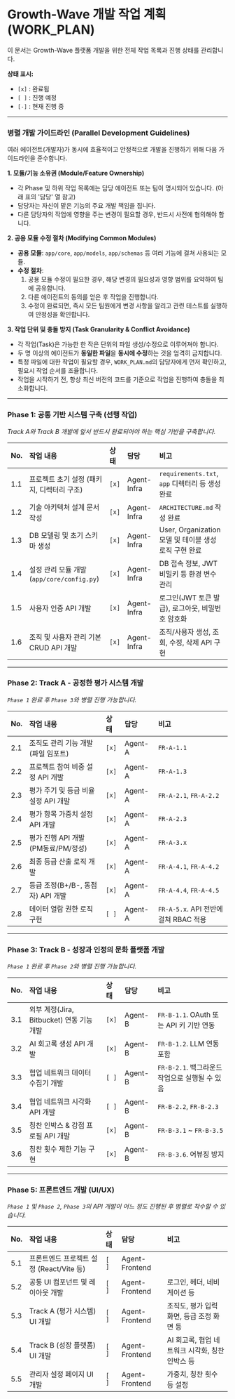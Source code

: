 # Growth-Wave 개발 작업 계획 (WORK_PLAN)

이 문서는 Growth-Wave 플랫폼 개발을 위한 전체 작업 목록과 진행 상태를 관리합니다.

**상태 표시:**
- `[x]` : 완료됨
- `[ ]` : 진행 예정
- `[-]` : 현재 진행 중

---

### **병렬 개발 가이드라인 (Parallel Development Guidelines)**

여러 에이전트(개발자)가 동시에 효율적이고 안정적으로 개발을 진행하기 위해 다음 가이드라인을 준수합니다.

**1. 모듈/기능 소유권 (Module/Feature Ownership)**

- 각 Phase 및 하위 작업 목록에는 담당 에이전트 또는 팀이 명시되어 있습니다. (아래 표의 '담당' 열 참고)
- 담당자는 자신이 맡은 기능의 주요 개발 책임을 집니다.
- 다른 담당자의 작업에 영향을 주는 변경이 필요할 경우, 반드시 사전에 협의해야 합니다.

**2. 공용 모듈 수정 절차 (Modifying Common Modules)**

- **공용 모듈**: `app/core`, `app/models`, `app/schemas` 등 여러 기능에 걸쳐 사용되는 모듈.
- **수정 절차**:
    1.  공용 모듈 수정이 필요한 경우, 해당 변경의 필요성과 영향 범위를 요약하여 팀에 공유합니다.
    2.  다른 에이전트의 동의를 얻은 후 작업을 진행합니다.
    3.  수정이 완료되면, 즉시 모든 팀원에게 변경 사항을 알리고 관련 테스트를 실행하여 안정성을 확인합니다.

**3. 작업 단위 및 충돌 방지 (Task Granularity & Conflict Avoidance)**

- 각 작업(Task)은 가능한 한 작은 단위의 파일 생성/수정으로 이루어져야 합니다.
- 두 명 이상의 에이전트가 **동일한 파일**을 **동시에 수정**하는 것을 엄격히 금지합니다.
- 특정 파일에 대한 작업이 필요할 경우, `WORK_PLAN.md`의 담당자에게 먼저 확인하고, 필요시 작업 순서를 조율합니다.
- 작업을 시작하기 전, 항상 최신 버전의 코드를 기준으로 작업을 진행하여 충돌을 최소화합니다.

---

### **Phase 1: 공통 기반 시스템 구축 (선행 작업)**
*Track A와 Track B 개발에 앞서 반드시 완료되어야 하는 핵심 기반을 구축합니다.*

| No. | 작업 내용 | 상태 | 담당 | 비고 |
| :--- | :--- | :--- | :--- | :--- |
| 1.1 | 프로젝트 초기 설정 (패키지, 디렉터리 구조) | `[x]` | Agent-Infra | `requirements.txt`, `app` 디렉터리 등 생성 완료 |
| 1.2 | 기술 아키텍처 설계 문서 작성 | `[x]` | Agent-Infra | `ARCHITECTURE.md` 작성 완료 |
| 1.3 | DB 모델링 및 초기 스키마 생성 | `[x]` | Agent-Infra | User, Organization 모델 및 테이블 생성 로직 구현 완료 |
| 1.4 | 설정 관리 모듈 개발 (`app/core/config.py`) | `[x]` | Agent-Infra | DB 접속 정보, JWT 비밀키 등 환경 변수 관리 |
| 1.5 | 사용자 인증 API 개발 | `[x]` | Agent-Infra | 로그인(JWT 토큰 발급), 로그아웃, 비밀번호 암호화 |
| 1.6 | 조직 및 사용자 관리 기본 CRUD API 개발 | `[x]` | Agent-Infra | 조직/사용자 생성, 조회, 수정, 삭제 API 구현 |

---

### **Phase 2: Track A - 공정한 평가 시스템 개발**
*`Phase 1` 완료 후 `Phase 3`와 병렬 진행 가능합니다.*

| No. | 작업 내용 | 상태 | 담당 | 비고 |
| :--- | :--- | :--- | :--- | :--- |
| 2.1 | 조직도 관리 기능 개발 (파일 임포트) | `[x]` | Agent-A | `FR-A-1.1` |
| 2.2 | 프로젝트 참여 비중 설정 API 개발 | `[x]` | Agent-A | `FR-A-1.3` |
| 2.3 | 평가 주기 및 등급 비율 설정 API 개발 | `[x]` | Agent-A | `FR-A-2.1`, `FR-A-2.2` |
| 2.4 | 평가 항목 가중치 설정 API 개발 | `[x]` | Agent-A | `FR-A-2.3` |
| 2.5 | 평가 진행 API 개발 (PM동료/PM/정성) | `[x]` | Agent-A | `FR-A-3.x` |
| 2.6 | 최종 등급 산출 로직 개발 | `[x]` | Agent-A | `FR-A-4.1`, `FR-A-4.2` |
| 2.7 | 등급 조정(B+/B-, 동점자) API 개발 | `[x]` | Agent-A | `FR-A-4.4`, `FR-A-4.5` |
| 2.8 | 데이터 열람 권한 로직 구현 | `[ ]` | Agent-A | `FR-A-5.x`. API 전반에 걸쳐 RBAC 적용 |

---

### **Phase 3: Track B - 성장과 인정의 문화 플랫폼 개발**
*`Phase 1` 완료 후 `Phase 2`와 병렬 진행 가능합니다.*

| No. | 작업 내용 | 상태 | 담당 | 비고 |
| :--- | :--- | :--- | :--- | :--- |
| 3.1 | 외부 계정(Jira, Bitbucket) 연동 기능 개발 | `[x]` | Agent-B | `FR-B-1.1`. OAuth 또는 API 키 기반 연동 |
| 3.2 | AI 회고록 생성 API 개발 | `[x]` | Agent-B | `FR-B-1.2`. LLM 연동 포함 |
| 3.3 | 협업 네트워크 데이터 수집기 개발 | `[ ]` | Agent-B | `FR-B-2.1`. 백그라운드 작업으로 실행될 수 있음 |
| 3.4 | 협업 네트워크 시각화 API 개발 | `[ ]` | Agent-B | `FR-B-2.2`, `FR-B-2.3` |
| 3.5 | 칭찬 인박스 & 강점 프로필 API 개발 | `[x]` | Agent-B | `FR-B-3.1` ~ `FR-B-3.5` |
| 3.6 | 칭찬 횟수 제한 기능 구현 | `[x]` | Agent-B | `FR-B-3.6`. 어뷰징 방지 |

---
### **Phase 5: 프론트엔드 개발 (UI/UX)**
*`Phase 1` 및 `Phase 2`, `Phase 3`의 API 개발이 어느 정도 진행된 후 병렬로 착수할 수 있습니다.*

| No. | 작업 내용 | 상태 | 담당 | 비고 |
| :--- | :--- | :--- | :--- | :--- |
| 5.1 | 프론트엔드 프로젝트 설정 (React/Vite 등) | `[ ]` | Agent-Frontend | |
| 5.2 | 공통 UI 컴포넌트 및 레이아웃 개발 | `[ ]` | Agent-Frontend | 로그인, 헤더, 네비게이션 등 |
| 5.3 | Track A (평가 시스템) UI 개발 | `[ ]` | Agent-Frontend | 조직도, 평가 입력 화면, 등급 조정 화면 등 |
| 5.4 | Track B (성장 플랫폼) UI 개발 | `[ ]` | Agent-Frontend | AI 회고록, 협업 네트워크 시각화, 칭찬 인박스 등 |
| 5.5 | 관리자 설정 페이지 UI 개발 | `[ ]` | Agent-Frontend | 가중치, 칭찬 횟수 등 설정 |